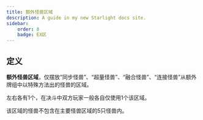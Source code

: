 ```yaml
---
title: 额外怪兽区域
description: A guide in my new Starlight docs site.
sidebar:
    order: 8
    badge: EX区
---
```


## 定义

**额外怪兽区域**，仅摆放“同步怪兽”、“超量怪兽”、“融合怪兽”、“连接怪兽”从额外牌组中以特殊方法出的怪兽的区域。

左右各有1个，在决斗中双方玩家一般各自仅使用1个该区域。

该区域的怪兽不包含在主要怪兽区域的5只怪兽内。
